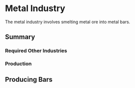 # Metal Industry

The metal industry involves smelting metal ore into metal bars.

## Summary

### Required Other Industries

### Production

## Producing Bars

